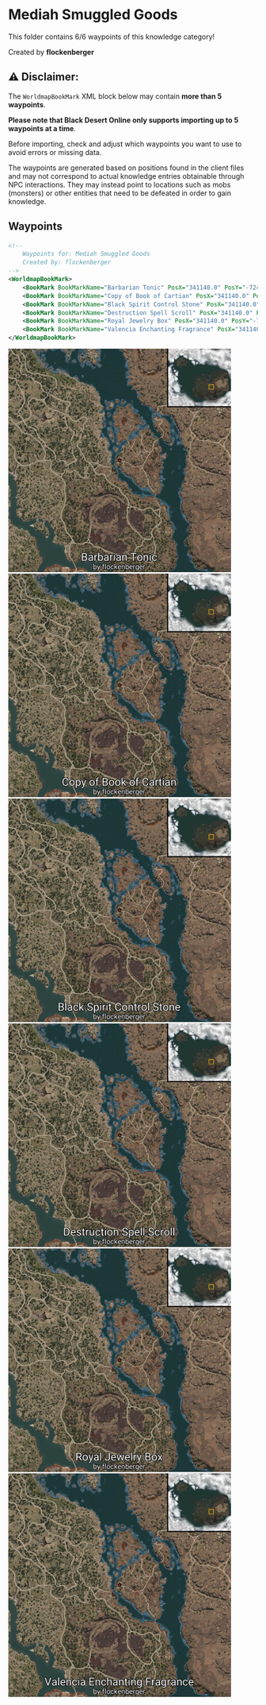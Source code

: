 # Mediah Smuggled Goods

This folder contains 6/6 waypoints of this knowledge category!


Created by **flockenberger**

## ⚠️ Disclaimer:
The `WorldmapBookMark` XML block below may contain **more than 5 waypoints**.

**Please note that Black Desert Online only supports importing up to 5 waypoints at a time**.

Before importing, check and adjust which waypoints you want to use to avoid errors or missing data.

The waypoints are generated based on positions found in the client files and may not correspond to actual knowledge entries obtainable through NPC interactions.
They may instead point to locations such as mobs (monsters) or other entities that need to be defeated in order to gain knowledge.

## Waypoints
```xml
<!--
    Waypoints for: Mediah Smuggled Goods
    Created by: flockenberger
-->
<WorldmapBookMark>
    <BookMark BookMarkName="Barbarian Tonic" PosX="341140.0" PosY="-7245.0498046875" PosZ="-64886.30078125" />
    <BookMark BookMarkName="Copy of Book of Cartian" PosX="341140.0" PosY="-7245.0498046875" PosZ="-64886.30078125" />
    <BookMark BookMarkName="Black Spirit Control Stone" PosX="341140.0" PosY="-7245.0498046875" PosZ="-64886.30078125" />
    <BookMark BookMarkName="Destruction Spell Scroll" PosX="341140.0" PosY="-7245.0498046875" PosZ="-64886.30078125" />
    <BookMark BookMarkName="Royal Jewelry Box" PosX="341140.0" PosY="-7245.0498046875" PosZ="-64886.30078125" />
    <BookMark BookMarkName="Valencia Enchanting Fragrance" PosX="341140.0" PosY="-7245.0498046875" PosZ="-64886.30078125" />
</WorldmapBookMark>
```

<img src="./Mediah Smuggled Goods_Barbarian Tonic_Preview.webp" width="450"/> <img src="./Mediah Smuggled Goods_Copy of Book of Cartian_Preview.webp" width="450"/> <img src="./Mediah Smuggled Goods_Black Spirit Control Stone_Preview.webp" width="450"/> <img src="./Mediah Smuggled Goods_Destruction Spell Scroll_Preview.webp" width="450"/> <img src="./Mediah Smuggled Goods_Royal Jewelry Box_Preview.webp" width="450"/> <img src="./Mediah Smuggled Goods_Valencia Enchanting Fragrance_Preview.webp" width="450"/> 